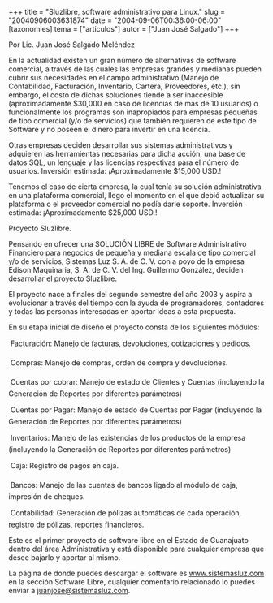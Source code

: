 +++
title = "Sluzlibre, software administrativo para Linux."
slug = "20040906003631874"
date = "2004-09-06T00:36:00-06:00"
[taxonomies]
tema = ["articulos"]
autor = ["Juan José Salgado"]
+++

Por Lic. Juan José Salgado Meléndez

En la actualidad existen un gran número de alternativas de software
comercial, a través de las cuales las empresas grandes y medianas pueden
cubrir sus necesidades en el campo administrativo (Manejo de
Contabilidad, Facturación, Inventario, Cartera, Proveedores, etc.), sin
embargo, el costo de dichas soluciones tiende a ser inaccesible
(aproximadamente $30,000 en caso de licencias de más de 10 usuarios) o
funcionalmente los programas son inapropiados para empresas pequeñas de
tipo comercial (y/o de servicios) que también requieren de este tipo de
Software y no poseen el dinero para invertir en una licencia.

Otras empresas deciden desarrollar sus sistemas administrativos y
adquieren las herramientas necesarias para dicha acción, una base de
datos SQL, un lenguaje y las licencias respectivas para el número de
usuarios. Inversión estimada: ¡Aproximadamente $15,000 USD.!

<!-- more -->
Tenemos el caso de cierta empresa, la cual tenía su solución
administrativa en una plataforma comercial, llego el momento en el que
debió actualizar su plataforma o el proveedor comercial no podía darle
soporte. Inversión estimada: ¡Aproximadamente $25,000 USD.!

Proyecto Sluzlibre.

Pensando en ofrecer una SOLUCIÓN LIBRE de Software Administrativo
Financiero para negocios de pequeña y mediana escala de tipo comercial
y/o de servicios, Sistemas Luz S. A. de C. V. con a poyo de la empresa
Edison Maquinaria, S. A. de C. V. del Ing. Guillermo González, deciden
desarrollar el proyecto Sluzlibre.

El proyecto nace a finales del segundo semestre del año 2003 y aspira a
evolucionar a través del tiempo con la ayuda de programadores,
contadores y todas las personas interesadas en aportar ideas a esta
propuesta.

En su etapa inicial de diseño el proyecto consta de los siguientes
módulos:

 Facturación: Manejo de facturas, devoluciones, cotizaciones y pedidos.

 Compras: Manejo de compras, orden de compra y devoluciones.

 Cuentas por cobrar: Manejo de estado de Clientes y Cuentas (incluyendo
la Generación de Reportes por diferentes parámetros)

 Cuentas por Pagar: Manejo de estado de Cuentas por Pagar (incluyendo
la Generación de Reportes por diferentes parámetros)

 Inventarios: Manejo de las existencias de los productos de la empresa
(incluyendo la Generación de Reportes por diferentes parámetros)

 Caja: Registro de pagos en caja.

 Bancos: Manejo de las cuentas de bancos ligado al módulo de caja,
impresión de cheques.

 Contabilidad: Generación de pólizas automáticas de cada operación,
registro de pólizas, reportes financieros.

Este es el primer proyecto de software libre en el Estado de Guanajuato
dentro del área Administrativa y está disponible para cualquier empresa
que desee bajarlo y aportar al mismo.

La página de donde puedes descargar el software es www.sistemasluz.com
en la sección Software Libre, cualquier comentario relacionado lo puedes
enviar a juanjose@sistemasluz.com.
